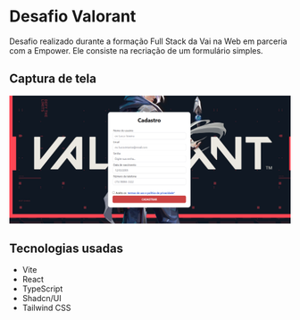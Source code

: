# Desafio Valorant

Desafio realizado durante a formação Full Stack da Vai na Web em parceria com a Empower. Ele consiste na recriação de um formulário simples.


## Captura de tela
![](./src/images/preview.png)


## Tecnologias usadas
- Vite
- React
- TypeScript
- Shadcn/UI
- Tailwind CSS


